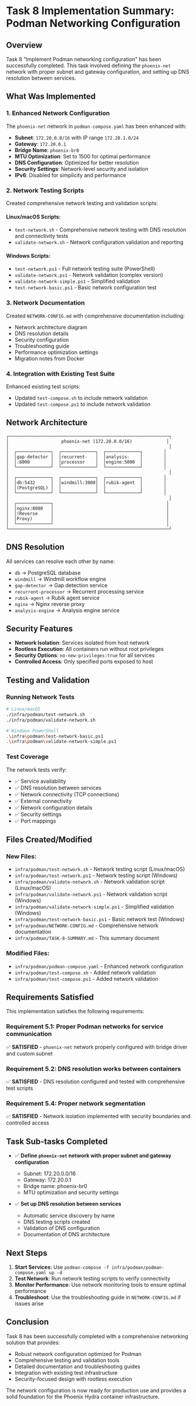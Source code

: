 # Task 8 Implementation Summary: Podman Networking Configuration

## Overview

Task 8 "Implement Podman networking configuration" has been successfully completed. This task involved defining the `phoenix-net` network with proper subnet and gateway configuration, and setting up DNS resolution between services.

## What Was Implemented

### 1. Enhanced Network Configuration

The `phoenix-net` network in `podman-compose.yaml` has been enhanced with:

- **Subnet**: `172.20.0.0/16` with IP range `172.20.1.0/24`
- **Gateway**: `172.20.0.1`
- **Bridge Name**: `phoenix-br0`
- **MTU Optimization**: Set to 1500 for optimal performance
- **DNS Configuration**: Optimized for better resolution
- **Security Settings**: Network-level security and isolation
- **IPv6**: Disabled for simplicity and performance

### 2. Network Testing Scripts

Created comprehensive network testing and validation scripts:

#### Linux/macOS Scripts:
- `test-network.sh` - Comprehensive network testing with DNS resolution and connectivity tests
- `validate-network.sh` - Network configuration validation and reporting

#### Windows Scripts:
- `test-network.ps1` - Full network testing suite (PowerShell)
- `validate-network.ps1` - Network validation (complex version)
- `validate-network-simple.ps1` - Simplified validation
- `test-network-basic.ps1` - Basic network configuration test

### 3. Network Documentation

Created `NETWORK-CONFIG.md` with comprehensive documentation including:
- Network architecture diagram
- DNS resolution details
- Security configuration
- Troubleshooting guide
- Performance optimization settings
- Migration notes from Docker

### 4. Integration with Existing Test Suite

Enhanced existing test scripts:
- Updated `test-compose.sh` to include network validation
- Updated `test-compose.ps1` to include network validation

## Network Architecture

```
┌─────────────────────────────────────────────────────────────┐
│                    phoenix-net (172.20.0.0/16)             │
│                                                             │
│  ┌─────────────┐  ┌─────────────┐  ┌─────────────┐        │
│  │gap-detector │  │recurrent-   │  │analysis-    │        │
│  │:8000        │  │processor    │  │engine:5000  │        │
│  └─────────────┘  └─────────────┘  └─────────────┘        │
│                                                             │
│  ┌─────────────┐  ┌─────────────┐  ┌─────────────┐        │
│  │db:5432      │  │windmill:3000│  │rubik-agent  │        │
│  │(PostgreSQL) │  │             │  │             │        │
│  └─────────────┘  └─────────────┘  └─────────────┘        │
│                                                             │
│  ┌─────────────┐                                           │
│  │nginx:8080   │                                           │
│  │(Reverse     │                                           │
│  │Proxy)       │                                           │
│  └─────────────┘                                           │
└─────────────────────────────────────────────────────────────┘
```

## DNS Resolution

All services can resolve each other by name:
- `db` → PostgreSQL database
- `windmill` → Windmill workflow engine
- `gap-detector` → Gap detection service
- `recurrent-processor` → Recurrent processing service
- `rubik-agent` → Rubik agent service
- `nginx` → Nginx reverse proxy
- `analysis-engine` → Analysis engine service

## Security Features

- **Network Isolation**: Services isolated from host network
- **Rootless Execution**: All containers run without root privileges
- **Security Options**: `no-new-privileges:true` for all services
- **Controlled Access**: Only specified ports exposed to host

## Testing and Validation

### Running Network Tests

```bash
# Linux/macOS
./infra/podman/test-network.sh
./infra/podman/validate-network.sh

# Windows PowerShell
.\infra\podman\test-network-basic.ps1
.\infra\podman\validate-network-simple.ps1
```

### Test Coverage

The network tests verify:
- ✅ Service availability
- ✅ DNS resolution between services
- ✅ Network connectivity (TCP connections)
- ✅ External connectivity
- ✅ Network configuration details
- ✅ Security settings
- ✅ Port mappings

## Files Created/Modified

### New Files:
- `infra/podman/test-network.sh` - Network testing script (Linux/macOS)
- `infra/podman/test-network.ps1` - Network testing script (Windows)
- `infra/podman/validate-network.sh` - Network validation script (Linux/macOS)
- `infra/podman/validate-network.ps1` - Network validation script (Windows)
- `infra/podman/validate-network-simple.ps1` - Simplified validation (Windows)
- `infra/podman/test-network-basic.ps1` - Basic network test (Windows)
- `infra/podman/NETWORK-CONFIG.md` - Comprehensive network documentation
- `infra/podman/TASK-8-SUMMARY.md` - This summary document

### Modified Files:
- `infra/podman/podman-compose.yaml` - Enhanced network configuration
- `infra/podman/test-compose.sh` - Added network validation
- `infra/podman/test-compose.ps1` - Added network validation

## Requirements Satisfied

This implementation satisfies the following requirements:

### Requirement 5.1: Proper Podman networks for service communication
✅ **SATISFIED** - `phoenix-net` network properly configured with bridge driver and custom subnet

### Requirement 5.2: DNS resolution works between containers
✅ **SATISFIED** - DNS resolution configured and tested with comprehensive test scripts

### Requirement 5.4: Proper network segmentation
✅ **SATISFIED** - Network isolation implemented with security boundaries and controlled access

## Task Sub-tasks Completed

- ✅ **Define `phoenix-net` network with proper subnet and gateway configuration**
  - Subnet: 172.20.0.0/16
  - Gateway: 172.20.0.1
  - Bridge name: phoenix-br0
  - MTU optimization and security settings

- ✅ **Set up DNS resolution between services**
  - Automatic service discovery by name
  - DNS testing scripts created
  - Validation of DNS configuration
  - Documentation of DNS architecture

## Next Steps

1. **Start Services**: Use `podman-compose -f infra/podman/podman-compose.yaml up -d`
2. **Test Network**: Run network testing scripts to verify connectivity
3. **Monitor Performance**: Use network monitoring tools to ensure optimal performance
4. **Troubleshoot**: Use the troubleshooting guide in `NETWORK-CONFIG.md` if issues arise

## Conclusion

Task 8 has been successfully completed with a comprehensive networking solution that provides:
- Robust network configuration optimized for Podman
- Comprehensive testing and validation tools
- Detailed documentation and troubleshooting guides
- Integration with existing test infrastructure
- Security-focused design with rootless execution

The network configuration is now ready for production use and provides a solid foundation for the Phoenix Hydra container infrastructure.